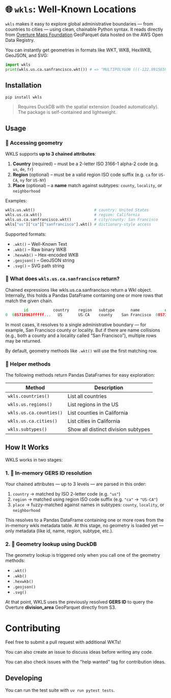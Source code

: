 # 🌐 `wkls`: Well-Known Locations

`wkls` makes it easy to explore global administrative boundaries — from countries to cities — using clean, chainable Python syntax. It reads directly from [Overture Maps Foundation](https://overturemaps.org/) GeoParquet data hosted on the AWS Open Data Registry.

You can instantly get geometries in formats like WKT, WKB, HexWKB, GeoJSON, and SVG:

```python
import wkls
print(wkls.us.ca.sanfrancisco.wkt()) # => "MULTIPOLYGON (((-122.9915659 37.7672733...)))"
```

## Installation

```python
pip install wkls
```

> Requires DuckDB with the spatial extension (loaded automatically). The package is self-contained and lightweight.

## Usage

### 🔹 Accessing geometry

WKLS supports **up to 3 chained attributes**:
1. **Country** (required) – must be a 2-letter ISO 3166-1 alpha-2 code (e.g. `us`, `de`, `fr`)
2. **Region** (optional) – must be a valid region ISO code suffix (e.g. `ca` for `US-CA`, `ny` for `US-NY`)
3. **Place** (optional) – a **name** match against subtypes: `county`, `locality`, or `neighborhood`

Examples:
```python
wkls.us.wkt()                          # country: United States
wkls.us.ca.wkt()                       # region: California
wkls.us.ca.sanfrancisco.wkt()          # city/county: San Francisco
wkls["us"]["ca"]["sanfrancisco"].wkt() # dictionary-style access
```

Supported formats:
- `.wkt()` – Well-Known Text
- `.wkb()` – Raw binary WKB
- `.hexwkb()` – Hex-encoded WKB
- `.geojson()` – GeoJSON string
- `.svg()` – SVG path string

### 🔎 What does `wkls.us.ca.sanfrancisco` return?

Chained expressions like wkls.us.ca.sanfrancisco return a Wkl object. Internally, this holds a Pandas DataFrame containing one or more rows that match the given chain.

```python
        id           country    region   subtype       name           division_id
0  085718963fffff...   US       US-CA    county    San Francisco  085718963fffff...
```

In most cases, it resolves to a single administrative boundary — for example, San Francisco county or locality. But if there are name collisions (e.g., both a county and a locality called “San Francisco”), multiple rows may be returned.

By default, geometry methods like `.wkt()` will use the first matching row.

### 🧠 Helper methods

The following methods return Pandas DataFrames for easy exploration:

| Method                     | Description                        |
|----------------------------|------------------------------------|
| `wkls.countries()`         | List all countries                 |
| `wkls.us.regions()`        | List regions in the US             |
| `wkls.us.ca.counties()`    | List counties in California        |
| `wkls.us.ca.cities()`      | List cities in California          |
| `wkls.subtypes()`          | Show all distinct division subtypes |


## How It Works

WKLS works in two stages:

### 1. 🧩 In-memory GERS ID resolution

Your chained attributes — up to 3 levels — are parsed in this order:

1. `country` → matched by ISO 2-letter code (e.g. `"us"`)
2. `region` → matched using region ISO code suffix (e.g. `"ca"` → `"US-CA"`)
3. `place` → fuzzy-matched against names in subtypes: `county`, `locality`, or `neighborhood`

This resolves to a Pandas DataFrame containing one or more rows from the in-memory wkls metadata table. At this stage, no geometry is loaded yet — only metadata (like id, name, region, subtype, etc.).

### 2. 📡 Geometry lookup using DuckDB

The geometry lookup is triggered only when you call one of the geometry methods:
- `.wkt()`
- `.wkb()`
- `.hexwkb()`
- `.geojson()`
- `.svg()`

At that point, WKLS uses the previously resolved **GERS ID** to query the Overture **division_area** GeoParquet directly from S3.

# Contributing

Feel free to submit a pull request with additional WKTs!

You can also create an issue to discuss ideas before writing any code.

You can also check issues with the "help wanted" tag for contribution ideas.

## Developing

You can run the test suite with `uv run pytest tests`.
